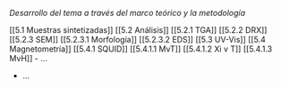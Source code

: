 *Desarrollo del tema a través del marco teórico y la metodología*

[[5.1 Muestras sintetizadas]]
[[5.2 Análisis]]
    [[5.2.1 TGA]]
    [[5.2.2 DRX]]
    [[5.2.3 SEM]]
    [[5.2.3.1 Morfología]]
        [[5.2.3.2 EDS]]
[[5.3 UV-Vis]]
[[5.4 Magnetometría]]
    [[5.4.1 SQUID]]
        [[5.4.1.1 MvT]]
        [[5.4.1.2 Xi v T]]
	    [[5.4.1.3 MvH]]
    - ...
- ...